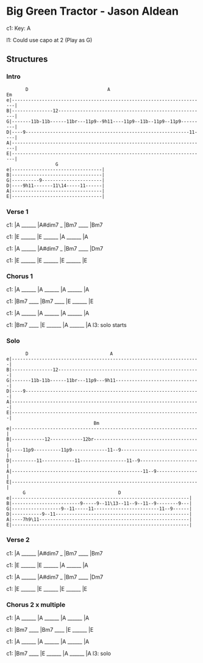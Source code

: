 
# Big Green Tractor - Jason Aldean

c1: Key: A

l1: Could use capo at 2 (Play as G)

## Structures

### Intro

```text
       D                             A                                 Em
e|-----------------------------------------------------------------------|
B|---------------12------------------------------------------------------|
G|-------11b-11b------11br---11p9--9h11----11p9--11b--11p9--11p9---------|
D|----9------------------------------------------------------------11----|
A|-----------------------------------------------------------------------|
E|-----------------------------------------------------------------------|
                  G
e|---------------------------------|
B|---------------------------------|
G|----------9----------------------|
D|----9h11-------11\14-----11------|
A|---------------------------------|
E|---------------------------------|

```

### Verse 1

c1: |A ______ |A#dim7 _ |Bm7 ____ |Bm7

c1: |E ______ |E ______ |A ______ |A

c1: |A ______ |A#dim7 _ |Bm7 ____ |Dm7

c1: |E ______ |E ______ |E ______ |E

### Chorus 1

c1: |A ______ |A ______ |A ______ |A

c1: |Bm7 ____ |Bm7 ____ |E ______ |E

c1: |A ______ |A ______ |A ______ |A

c1: |Bm7 ____ |E ______ |A ______ |A
l3:                                solo starts

### Solo

```text
       D                              A
e|---------------------------------------------------------------------|
B|---------------12----------------------------------------------------|
G|-------11b-11b------11br---11p9---9h11-------------------------------|
D|----9----------------------------------------------------------------|
A|---------------------------------------------------------------------|
E|---------------------------------------------------------------------|
                                Bm
e|--------------------------------------------------------------------|
B|------------12------------12br--------------------------------------|
G|----11p9----------11p9-------------11--9----------------------------|
D|---------11------------11-----------------11--9---------------------|
A|------------------------------------------------11--9---------------|
E|--------------------------------------------------------------------|
      G                                  D
e|-----------------------------------------------------------------|
B|-------------------------9-----9--11\13--11--9--11--9--------9---|
G|------------------9--11-----11------------------------11--9------|
D|-----------9--11-------------------------------------------------|
A|----7h9\11-------------------------------------------------------|
E|-----------------------------------------------------------------|
```

### Verse 2

c1: |A ______ |A#dim7 _ |Bm7 ____ |Bm7

c1: |E ______ |E ______ |A ______ |A

c1: |A ______ |A#dim7 _ |Bm7 ____ |Dm7

c1: |E ______ |E ______ |E ______ |E

### Chorus 2 x multiple

c1: |A ______ |A ______ |A ______ |A

c1: |Bm7 ____ |Bm7 ____ |E ______ |E

c1: |A ______ |A ______ |A ______ |A

c1: |Bm7 ____ |E ______ |A ______ |A
l3:                        solo
